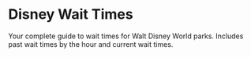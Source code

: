# Disney Wait Times

Your complete guide to wait times for Walt Disney World parks. Includes past wait times by the hour and current wait times.
